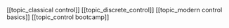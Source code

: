 [[topic_classical control]]
[[topic_discrete_control]]
[[topic_modern control basics]]
[[topic_control bootcamp]]



